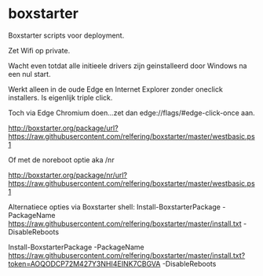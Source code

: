 # boxstarter
Boxstarter scripts voor deployment.

Zet Wifi op private.

Wacht even totdat alle initieele drivers zijn geinstalleerd door Windows na een nul start.

Werkt alleen in de oude Edge en Internet Explorer zonder oneclick installers. Is eigenlijk triple click.

Toch via Edge Chromium doen...zet dan edge://flags/#edge-click-once aan.

http://boxstarter.org/package/url?https://raw.githubusercontent.com/relfering/boxstarter/master/westbasic.ps1

Of met de noreboot optie aka /nr

http://boxstarter.org/package/nr/url?https://raw.githubusercontent.com/relfering/boxstarter/master/westbasic.ps1

Alternatiece opties via Boxstarter shell:
Install-BoxstarterPackage -PackageName https://raw.githubusercontent.com/relfering/boxstarter/master/install.txt -DisableReboots

Install-BoxstarterPackage -PackageName https://raw.githubusercontent.com/relfering/boxstarter/master/install.txt?token=AOQODCP72M427Y3NHI4EINK7CBGVA -DisableReboots
